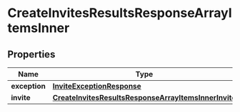 

# CreateInvitesResultsResponseArrayItemsInner


## Properties

| Name | Type | Description | Notes |
|------------ | ------------- | ------------- | -------------|
|**exception** | [**InviteExceptionResponse**](InviteExceptionResponse.md) |  |  [optional] |
|**invite** | [**CreateInvitesResultsResponseArrayItemsInnerInvite**](CreateInvitesResultsResponseArrayItemsInnerInvite.md) |  |  [optional] |



